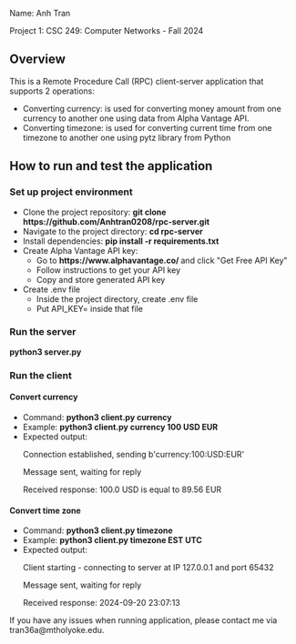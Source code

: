 <p> Name: Anh Tran </p> 
<p>Project 1: CSC 249: Computer Networks - Fall 2024</p> 
<h2>Overview</h2>
<p>
  This is a Remote Procedure Call (RPC) client-server application that supports 2 operations:
  <ul>
    <li>
      Converting currency: is used for converting money amount from one currency to another one using data from Alpha Vantage API. 
    </li>
    <li>
      Converting timezone: is used for converting current time from one timezone to another one using pytz library from Python
    </li>
  </ul>
</p>
<h2> How to run and test the application </h2>
<h3>Set up project environment </h3>  
<ul>
  <li> Clone the project repository: <b> git clone https://github.com/Anhtran0208/rpc-server.git </b></li>
  <li>Navigate to the project directory: <b> cd rpc-server </b></li>
  <li>Install dependencies: <b>pip install -r requirements.txt</b> </li>
  <li>
    Create Alpha Vantage API key:
    <ul>
      <li> Go to <b> https://www.alphavantage.co/ </b> and click "Get Free API Key" </li>
      <li> Follow instructions to get your API key </li>
      <li>Copy and store generated API key </li>
    </ul>
  </li>
  <li> 
    Create .env file 
    <ul> 
      <li> Inside the project directory, create .env file </li>
      <li> Put API_KEY=<your_api_key> inside that file </li>
    </ul>
  </li>
</ul>

<h3>Run the server </h3> 
<p> <b>python3 server.py </b></p>
<h3> Run the client </h3>
<h4>Convert currency</h4>

  <ul>
    <li>
      Command: <b> python3 client.py currency <amount> <from_currency> <to_currency> </b>
    </li>
    <li> Example: <b>python3 client.py currency 100 USD EUR </b></li>
    <li> 
      Expected output: 
      <p>Connection established, sending b'currency:100:USD:EUR'</p>
      <p>Message sent, waiting for reply</p>
      <p> Received response: 100.0 USD is equal to 89.56 EUR</p>
    </li>
  </ul>

<h4>Convert time zone </h4>
<ul>
    <li>
      Command: <b> python3 client.py timezone <from_timezone> <to_timezone> </b>
    </li>
    <li> Example: <b> python3 client.py timezone EST UTC </b></li>
    <li> 
      Expected output: 
      <p>Client starting - connecting to server at IP 127.0.0.1 and port 65432 </p>
      <p>Message sent, waiting for reply</p>
      <p>Received response: 2024-09-20 23:07:13</p>
    </li>
  </ul>

<p> If you have any issues when running application, please contact me via tran36a@mtholyoke.edu. </p>
